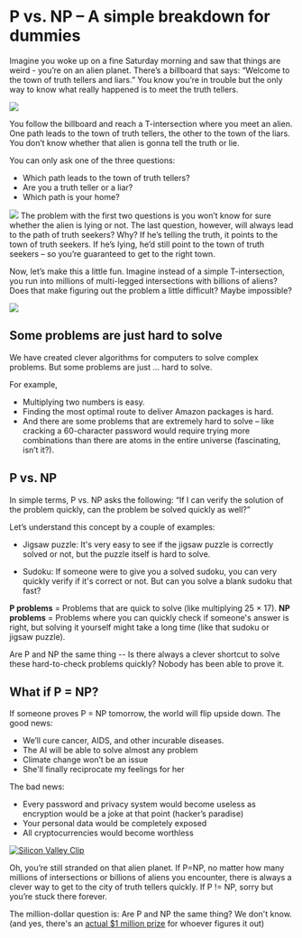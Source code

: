 # P vs. NP – A simple breakdown for dummies
Imagine you woke up on a fine Saturday morning and saw that things are weird - you’re on an alien planet. There’s a billboard that says: “Welcome to the town of truth tellers and liars.” You know you’re in trouble but the only way to know what really happened is to meet the truth tellers.

![](https://sdmntprwestus2.oaiusercontent.com/files/00000000-0d84-61f8-8ee7-40a2d940dca5/raw?se=2025-07-15T06%3A39%3A21Z&sp=r&sv=2024-08-04&sr=b&scid=9dbfdead-6905-584d-b902-446a7ac94817&skoid=30ec2761-8f41-44db-b282-7a0f8809659b&sktid=a48cca56-e6da-484e-a814-9c849652bcb3&skt=2025-07-14T13%3A09%3A26Z&ske=2025-07-15T13%3A09%3A26Z&sks=b&skv=2024-08-04&sig=FqSPBOl2lDc5NtPvv7AHyB9KZqHxGUu4%2B2BomyqLGY8%3D)

  

You follow the billboard and reach a T-intersection where you meet an alien. One path leads to the town of truth tellers, the other to the town of the liars. You don’t know whether that alien is gonna tell the truth or lie.

You can only ask one of the three questions:
- Which path leads to the town of truth tellers?
- Are you a truth teller or a liar?
- Which path is your home?
   
![](https://sdmntprwestus2.oaiusercontent.com/files/00000000-6cfc-61f8-9a9a-76f382823256/raw?se=2025-07-15T07%3A02%3A38Z&sp=r&sv=2024-08-04&sr=b&scid=09706c83-463e-5ddf-8d09-97044a4d7418&skoid=30ec2761-8f41-44db-b282-7a0f8809659b&sktid=a48cca56-e6da-484e-a814-9c849652bcb3&skt=2025-07-14T21%3A50%3A37Z&ske=2025-07-15T21%3A50%3A37Z&sks=b&skv=2024-08-04&sig=1o9H5TZTuRH5ix0spJQzDQpJSN%2B6NEjjcToQMfEHyjA%3D)
The problem with the first two questions is you won’t know for sure whether the alien is lying or not. The last question, however, will always lead to the path of truth seekers? Why? If he’s telling the truth, it points to the town of truth seekers. If he’s lying, he’d still point to the town of truth seekers – so you’re guaranteed to get to the right town.

  

Now, let’s make this a little fun. Imagine instead of a simple T-intersection, you run into millions of multi-legged intersections with billions of aliens? Does that make figuring out the problem a little difficult? Maybe impossible?
  

![](https://sdmntprwestus2.oaiusercontent.com/files/00000000-aab0-61f8-b065-d1b73facfc8c/raw?se=2025-07-15T07%3A05%3A02Z&sp=r&sv=2024-08-04&sr=b&scid=c22c152b-314e-5c60-9540-852a3cae45ab&skoid=30ec2761-8f41-44db-b282-7a0f8809659b&sktid=a48cca56-e6da-484e-a814-9c849652bcb3&skt=2025-07-15T00%3A35%3A23Z&ske=2025-07-16T00%3A35%3A23Z&sks=b&skv=2024-08-04&sig=zoOfyCYQUwWBglm2aq1NLHvNJuf7PquLIHG2WIjlbDw%3D)

  

## Some problems are just hard to solve

We have created clever algorithms for computers to solve complex problems. But some problems are just … hard to solve.

For example,
- Multiplying two numbers is easy.
- Finding the most optimal route to deliver Amazon packages is hard.
- And there are some problems that are extremely hard to solve – like cracking a 60-character password would require trying more combinations than there are atoms in the entire universe (fascinating, isn’t it?).

## P vs. NP

In simple terms, P vs. NP asks the following: “If I can verify the solution of the problem quickly, can the problem be solved quickly as well?”

Let’s understand this concept by a couple of examples:

-   Jigsaw puzzle: It's very easy to see if the jigsaw puzzle is correctly solved or not, but the puzzle itself is hard to solve.
    
-   Sudoku: If someone were to give you a solved sudoku, you can very quickly verify if it's correct or not. But can you solve a blank sudoku that fast?
   
**P problems** = Problems that are quick to solve (like multiplying 25 × 17).
**NP problems** = Problems where you can quickly check if someone's answer is right, but solving it yourself might take a long time (like that sudoku or jigsaw puzzle).

Are P and NP the same thing -- Is there always a clever shortcut to solve these hard-to-check problems quickly? Nobody has been able to prove it.

## What if P = NP?
If someone proves P = NP tomorrow, the world will flip upside down.
The good news:

- We’ll cure cancer, AIDS, and other incurable diseases.
- The AI will be able to solve almost any problem
- Climate change won’t be an issue
- She'll finally reciprocate my feelings for her
    
The bad news:

-   Every password and privacy system would become useless as encryption would be a joke at that point (hacker’s paradise)
-   Your personal data would be completely exposed
-   All cryptocurrencies would become worthless
    

[![Silicon Valley Clip ](https://img.youtube.com/vi/cWHTyeQg79A/0.jpg)](https://www.youtube.com/watch?v=cWHTyeQg79A)

Oh, you’re still stranded on that alien planet. If P=NP, no matter how many millions of intersections or billions of aliens you encounter, there is always a clever way to get to the city of truth tellers quickly. If P != NP, sorry but you’re stuck there forever.

The million-dollar question is: Are P and NP the same thing? We don't know. (and yes, there's an [actual $1 million prize](https://www.claymath.org/millennium/p-vs-np/) for whoever figures it out)

